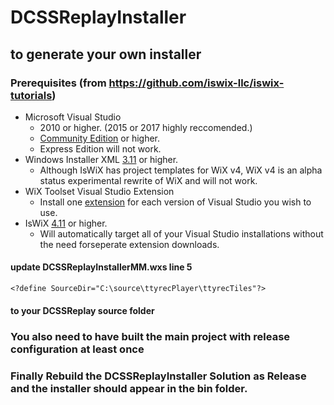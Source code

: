# DCSSReplayInstaller

## to generate your own installer 

### Prerequisites (from https://github.com/iswix-llc/iswix-tutorials)

* Microsoft Visual Studio
   * 2010 or higher. (2015 or 2017 highly reccomended.)
   * [Community Edition](https://www.visualstudio.com/vs/community/) or higher. 
   * Express Edition will not work.
* Windows Installer XML [3.11](http://wixtoolset.org/releases/)  or higher. 
   * Although IsWiX has project templates for WiX v4, WiX v4 is an alpha status experimental rewrite of WiX and will not work.
* WiX Toolset Visual Studio Extension
   * Install one [extension](http://wixtoolset.org/releases/) for each version of Visual Studio you wish to use. 
* IsWiX [4.11](https://github.com/iswix-llc/iswix/releases) or higher.
   * Will automatically target all of your Visual Studio installations without the need forseperate extension downloads.

#### update DCSSReplayInstallerMM.wxs line 5

` <?define SourceDir="C:\source\ttyrecPlayer\ttyrecTiles"?>
`

#### to your DCSSReplay source folder


### You also need to have built the main project with release configuration at least once

### Finally Rebuild the DCSSReplayInstaller Solution as Release and the installer should appear in the bin folder.

